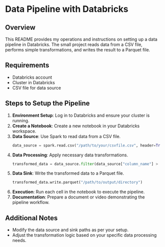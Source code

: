 # Data Pipeline with Databricks

## Overview
This README provides my operations and instructions on setting up a data pipeline in Databricks. The small project reads data from a CSV file, performs simple transformations, and writes the result to a Parquet file.

## Requirements
- Databricks account
- Cluster in Databricks
- CSV file for data source

## Steps to Setup the Pipeline
1. **Environment Setup**: Log in to Databricks and ensure your cluster is running.
2. **Create a Notebook**: Create a new notebook in your Databricks workspace.
3. **Data Source**: Use Spark to read data from a CSV file.
    ```python
    data_source = spark.read.csv("/path/to/your/csvfile.csv", header=True, inferSchema=True)
    ```
4. **Data Processing**: Apply necessary data transformations.
    ```python
    transformed_data = data_source.filter(data_source["column_name"] > 0)
    ```
5. **Data Sink**: Write the transformed data to a Parquet file.
    ```python
    transformed_data.write.parquet("/path/to/output/directory")
    ```
6. **Execution**: Run each cell in the notebook to execute the pipeline.
7. **Documentation**: Prepare a document or video demonstrating the pipeline workflow.

## Additional Notes
- Modify the data source and sink paths as per your setup.
- Adjust the transformation logic based on your specific data processing needs.

